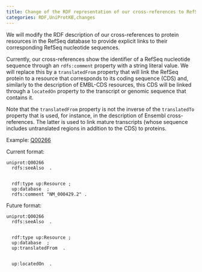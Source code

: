 ```yaml
---
title: Change of the RDF representation of our cross-references to RefSeq
categories: RDF,UniProtKB,changes
---
```


We will modify the RDF description of our cross-references to protein resources in the RefSeq database to provide explicit links to their corresponding RefSeq nucleotide sequences.

Currently, our cross-references show the identifier of a RefSeq nucleotide sequence through an `rdfs:comment` property with a string literal value. We will replace this by a `translatedFrom` property that will link the RefSeq protein to a resource that corresponds to its coding sequence (CDS) and, similarly to the description of EMBL-CDS resources, this CDS will be linked through a `locatedOn` property to the transcript or genomic sequence that contains it.

Note that the `translatedFrom` property is not the inverse of the `translatedTo` property that is used, for instance, in the description of Ensembl cross-references. The latter is used to link mature transcripts (whose sequence includes untranslated regions in addition to the CDS) to proteins.

Example: [Q00266](https://www.uniprot.org/uniprotkb/q00266.ttl)

Current format:

    uniprot:Q00266
      rdfs:seeAlso  .


      rdf:type up:Resource ;
      up:database  ;
      rdfs:comment "NM_000429.2" .

Future format:

    uniprot:Q00266
      rdfs:seeAlso  .


      rdf:type up:Resource ;
      up:database  ;
      up:translatedFrom  .


      up:locatedOn  .
